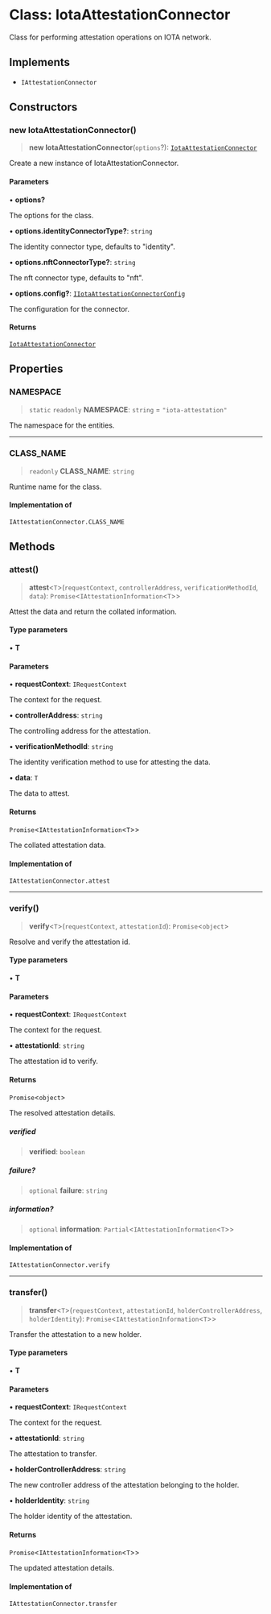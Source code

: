 # Class: IotaAttestationConnector

Class for performing attestation operations on IOTA network.

## Implements

- `IAttestationConnector`

## Constructors

### new IotaAttestationConnector()

> **new IotaAttestationConnector**(`options`?): [`IotaAttestationConnector`](IotaAttestationConnector.md)

Create a new instance of IotaAttestationConnector.

#### Parameters

• **options?**

The options for the class.

• **options.identityConnectorType?**: `string`

The identity connector type, defaults to "identity".

• **options.nftConnectorType?**: `string`

The nft connector type, defaults to "nft".

• **options.config?**: [`IIotaAttestationConnectorConfig`](../interfaces/IIotaAttestationConnectorConfig.md)

The configuration for the connector.

#### Returns

[`IotaAttestationConnector`](IotaAttestationConnector.md)

## Properties

### NAMESPACE

> `static` `readonly` **NAMESPACE**: `string` = `"iota-attestation"`

The namespace for the entities.

***

### CLASS\_NAME

> `readonly` **CLASS\_NAME**: `string`

Runtime name for the class.

#### Implementation of

`IAttestationConnector.CLASS_NAME`

## Methods

### attest()

> **attest**\<`T`\>(`requestContext`, `controllerAddress`, `verificationMethodId`, `data`): `Promise`\<`IAttestationInformation`\<`T`\>\>

Attest the data and return the collated information.

#### Type parameters

• **T**

#### Parameters

• **requestContext**: `IRequestContext`

The context for the request.

• **controllerAddress**: `string`

The controlling address for the attestation.

• **verificationMethodId**: `string`

The identity verification method to use for attesting the data.

• **data**: `T`

The data to attest.

#### Returns

`Promise`\<`IAttestationInformation`\<`T`\>\>

The collated attestation data.

#### Implementation of

`IAttestationConnector.attest`

***

### verify()

> **verify**\<`T`\>(`requestContext`, `attestationId`): `Promise`\<`object`\>

Resolve and verify the attestation id.

#### Type parameters

• **T**

#### Parameters

• **requestContext**: `IRequestContext`

The context for the request.

• **attestationId**: `string`

The attestation id to verify.

#### Returns

`Promise`\<`object`\>

The resolved attestation details.

##### verified

> **verified**: `boolean`

##### failure?

> `optional` **failure**: `string`

##### information?

> `optional` **information**: `Partial`\<`IAttestationInformation`\<`T`\>\>

#### Implementation of

`IAttestationConnector.verify`

***

### transfer()

> **transfer**\<`T`\>(`requestContext`, `attestationId`, `holderControllerAddress`, `holderIdentity`): `Promise`\<`IAttestationInformation`\<`T`\>\>

Transfer the attestation to a new holder.

#### Type parameters

• **T**

#### Parameters

• **requestContext**: `IRequestContext`

The context for the request.

• **attestationId**: `string`

The attestation to transfer.

• **holderControllerAddress**: `string`

The new controller address of the attestation belonging to the holder.

• **holderIdentity**: `string`

The holder identity of the attestation.

#### Returns

`Promise`\<`IAttestationInformation`\<`T`\>\>

The updated attestation details.

#### Implementation of

`IAttestationConnector.transfer`
